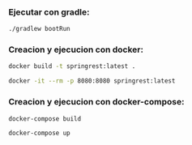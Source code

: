 ### Ejecutar con gradle:
```bash
./gradlew bootRun
```

### Creacion y ejecucion con docker:
```bash
docker build -t springrest:latest .
```
```bash
docker -it --rm -p 8080:8080 springrest:latest
```

### Creacion y ejecucion con docker-compose:
```bash
docker-compose build
```
```bash
docker-compose up
```